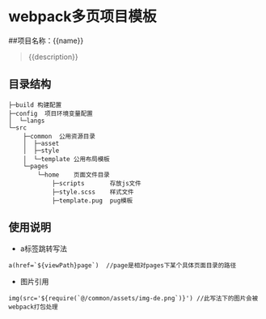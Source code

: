 # webpack多页项目模板

##项目名称：{{name}}

>{{description}}
## 目录结构
```
├─build 构建配置
├─config  项目环境变量配置
│  └─langs
└─src
    ├─common  公用资源目录
    │  ├─asset
    │  ├─style
    │  └─template 公用布局模板
    └─pages
        └─home    页面文件目录
            ├─scripts       存放js文件
            ├─style.scss    样式文件
            ├─template.pug  pug模板
```
## 使用说明
- a标签跳转写法
```pug
a(href=`${viewPath}page`)  //page是相对pages下某个具体页面目录的路径
```
- 图片引用
```pug
img(src='${require(`@/common/assets/img-de.png`)}') //此写法下的图片会被webpack打包处理
```
